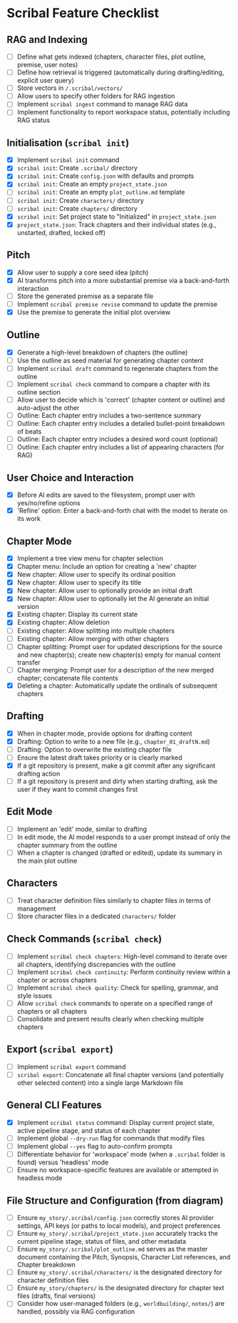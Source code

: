 # Scribal Feature Checklist

## RAG and Indexing

- [ ] Define what gets indexed (chapters, character files, plot outline, premise, user notes)
- [ ] Define how retrieval is triggered (automatically during drafting/editing, explicit user query)
- [ ] Store vectors in `/.scribal/vectors/`
- [ ] Allow users to specify other folders for RAG ingestion
- [ ] Implement `scribal ingest` command to manage RAG data
- [ ] Implement functionality to report workspace status, potentially including RAG status

## Initialisation (`scribal init`)

- [x] Implement `scribal init` command
- [x] `scribal init`: Create `.scribal/` directory
- [x] `scribal init`: Create `config.json` with defaults and prompts
- [x] `scribal init`: Create an empty `project_state.json`
- [ ] `scribal init`: Create an empty `plot_outline.md` template
- [ ] `scribal init`: Create `characters/` directory
- [ ] `scribal init`: Create `chapters/` directory
- [x] `scribal init`: Set project state to "Initialized" in `project_state.json`
- [x] `project_state.json`: Track chapters and their individual states (e.g., unstarted, drafted, locked off)

## Pitch

- [x] Allow user to supply a core seed idea (pitch)
- [x] AI transforms pitch into a more substantial premise via a back-and-forth interaction
- [ ] Store the generated premise as a separate file
- [ ] Implement `scribal premise revise` command to update the premise
- [x] Use the premise to generate the initial plot overview

## Outline

- [x] Generate a high-level breakdown of chapters (the outline)
- [ ] Use the outline as seed material for generating chapter content
- [ ] Implement `scribal draft` command to regenerate chapters from the outline
- [ ] Implement `scribal check` command to compare a chapter with its outline section
- [ ] Allow user to decide which is 'correct' (chapter content or outline) and auto-adjust the other
- [ ] Outline: Each chapter entry includes a two-sentence summary
- [ ] Outline: Each chapter entry includes a detailed bullet-point breakdown of beats
- [ ] Outline: Each chapter entry includes a desired word count (optional)
- [ ] Outline: Each chapter entry includes a list of appearing characters (for RAG)

## User Choice and Interaction

- [x] Before AI edits are saved to the filesystem, prompt user with yes/no/refine options
- [x] 'Refine' option: Enter a back-and-forth chat with the model to iterate on its work

## Chapter Mode

- [x] Implement a tree view menu for chapter selection
- [x] Chapter menu: Include an option for creating a 'new' chapter
- [x] New chapter: Allow user to specify its ordinal position
- [x] New chapter: Allow user to specify its title
- [x] New chapter: Allow user to optionally provide an initial draft
- [x] New chapter: Allow user to optionally let the AI generate an initial version
- [x] Existing chapter: Display its current state
- [x] Existing chapter: Allow deletion
- [ ] Existing chapter: Allow splitting into multiple chapters
- [ ] Existing chapter: Allow merging with other chapters
- [ ] Chapter splitting: Prompt user for updated descriptions for the source and new chapter(s); create new chapter(s)
  empty for manual content transfer
- [ ] Chapter merging: Prompt user for a description of the new merged chapter; concatenate file contents
- [x] Deleting a chapter: Automatically update the ordinals of subsequent chapters

## Drafting

- [x] When in chapter mode, provide options for drafting content
- [x] Drafting: Option to write to a new file (e.g., `chapter_01_draftN.md`)
- [ ] Drafting: Option to overwrite the existing chapter file
- [ ] Ensure the latest draft takes priority or is clearly marked
- [x] If a git repository is present, make a git commit after any significant drafting action
- [ ] If a git repository is present and dirty when starting drafting, ask the user if they want to commit changes first

## Edit Mode

- [ ] Implement an 'edit' mode, similar to drafting
- [ ] In edit mode, the AI model responds to a user prompt instead of only the chapter summary from the outline
- [ ] When a chapter is changed (drafted or edited), update its summary in the main plot outline

## Characters

- [ ] Treat character definition files similarly to chapter files in terms of management
- [ ] Store character files in a dedicated `characters/` folder

## Check Commands (`scribal check`)

- [ ] Implement `scribal check chapters`: High-level command to iterate over all chapters, identifying discrepancies
  with the outline
- [ ] Implement `scribal check continuity`: Perform continuity review within a chapter or across chapters
- [ ] Implement `scribal check quality`: Check for spelling, grammar, and style issues
- [ ] Allow `scribal check` commands to operate on a specified range of chapters or all chapters
- [ ] Consolidate and present results clearly when checking multiple chapters

## Export (`scribal export`)

- [ ] Implement `scribal export` command
- [ ] `scribal export`: Concatenate all final chapter versions (and potentially other selected content) into a single
  large Markdown file

## General CLI Features

- [x] Implement `scribal status` command: Display current project state, active pipeline stage, and status of each
  chapter
- [ ] Implement global `--dry-run` flag for commands that modify files
- [ ] Implement global `--yes` flag to auto-confirm prompts
- [ ] Differentiate behavior for 'workspace' mode (when a `.scribal` folder is found) versus 'headless' mode
- [ ] Ensure no workspace-specific features are available or attempted in headless mode

## File Structure and Configuration (from diagram)

- [ ] Ensure `my_story/.scribal/config.json` correctly stores AI provider settings, API keys (or paths to local models),
  and project preferences
- [ ] Ensure `my_story/.scribal/project_state.json` accurately tracks the current pipeline stage, status of files, and
  other metadata
- [ ] Ensure `my_story/.scribal/plot_outline.md` serves as the master document containing the Pitch, Synopsis, Character
  List references, and Chapter breakdown
- [ ] Ensure `my_story/.scribal/characters/` is the designated directory for character definition files
- [ ] Ensure `my_story/chapters/` is the designated directory for chapter text files (drafts, final versions)
- [ ] Consider how user-managed folders (e.g., `worldbuilding/`, `notes/`) are handled, possibly via RAG configuration
